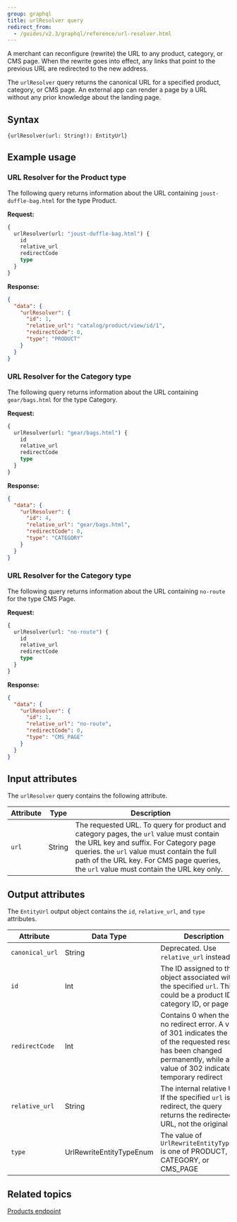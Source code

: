 ```yaml
---
group: graphql
title: urlResolver query
redirect_from:
  - /guides/v2.3/graphql/reference/url-resolver.html
---
```


A merchant can reconfigure (rewrite) the URL to any product, category, or CMS page. When the rewrite goes into effect, any links that point to the previous URL are redirected to the new address.

The `urlResolver` query returns the canonical URL for a specified product, category, or CMS page. An external app can render a page by a URL without any prior knowledge about the landing page.

## Syntax

`{urlResolver(url: String!): EntityUrl}`

## Example usage

### URL Resolver for the Product type

The following query returns information about the URL containing `joust-duffle-bag.html` for the type Product.

**Request:**

```graphql
{
  urlResolver(url: "joust-duffle-bag.html") {
    id
    relative_url
    redirectCode
    type
  }
}
```

**Response:**

```json
{
  "data": {
    "urlResolver": {
      "id": 1,
      "relative_url": "catalog/product/view/id/1",
      "redirectCode": 0,
      "type": "PRODUCT"
    }
  }
}
```

### URL Resolver for the Category type

The following query returns information about the URL containing `gear/bags.html` for the type Category.

**Request:**

```graphql
{
  urlResolver(url: "gear/bags.html") {
    id
    relative_url
    redirectCode
    type
  }
}
```

**Response:**

```json
{
  "data": {
    "urlResolver": {
      "id": 4,
      "relative_url": "gear/bags.html",
      "redirectCode": 0,
      "type": "CATEGORY"
    }
  }
}
```

### URL Resolver for the Category type

The following query returns information about the URL containing `no-route` for the type CMS Page.

**Request:**

```graphql
{
  urlResolver(url: "no-route") {
    id
    relative_url
    redirectCode
    type
  }
}
```

**Response:**

```json
{
  "data": {
    "urlResolver": {
      "id": 1,
      "relative_url": "no-route",
      "redirectCode": 0,
      "type": "CMS_PAGE"
    }
  }
}
```

## Input attributes

The `urlResolver` query contains the following attribute.

Attribute | Type | Description
--- | --- | ---
`url` | String | The requested URL. To query for product and category pages, the `url` value must contain the URL key and suffix. For Category page queries. the `url` value must contain the full path of the URL key. For CMS page queries, the `url` value must contain the URL key only.

## Output attributes

The `EntityUrl` output object contains the `id`, `relative_url`, and `type` attributes.

Attribute |  Data Type | Description
--- | --- | ---
`canonical_url` | String | Deprecated. Use `relative_url` instead
`id` | Int | The ID assigned to the object associated with the specified `url`. This could be a product ID, category ID, or page ID
`redirectCode` | Int | Contains 0 when there is no redirect error. A value of 301 indicates the URL of the requested resource has been changed permanently, while a value of 302 indicates a temporary redirect
`relative_url` | String | The internal relative URL. If the specified  `url` is a redirect, the query returns the redirected URL, not the original
`type` | UrlRewriteEntityTypeEnum | The value of `UrlRewriteEntityTypeEnum` is one of PRODUCT, CATEGORY, or CMS_PAGE

## Related topics

[Products endpoint]({{page.baseurl}}/graphql/queries/products.html)
